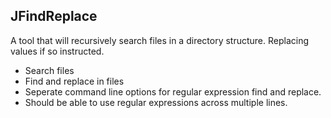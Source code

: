 ## JFindReplace

A tool that will recursively search files in a directory structure.  Replacing values if so instructed.

* Search files
* Find and replace in files
* Seperate command line options for regular expression find and replace.
* Should be able to use regular expressions across multiple lines.
